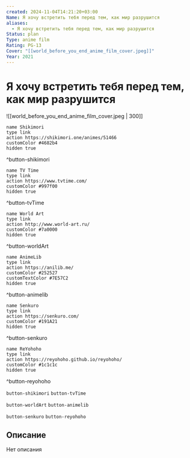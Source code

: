```yaml
---
created: 2024-11-04T14:21:20+03:00
Name: Я хочу встретить тебя перед тем, как мир разрушится
aliases:
  - Я хочу встретить тебя перед тем, как мир разрушится
Status: plan
Type: anime film
Rating: PG-13
Cover: "[[world_before_you_end_anime_film_cover.jpeg]]"
Year: 2021
---
```


# Я хочу встретить тебя перед тем, как мир разрушится

![[world_before_you_end_anime_film_cover.jpeg | 300]]

```button
name Shikimori
type link
action https://shikimori.one/animes/51466
customColor #4682b4
hidden true
```
^button-shikimori

```button
name TV Time
type link
action https://www.tvtime.com/
customColor #997f00
hidden true
```
^button-tvTime

```button
name World Art
type link
action http://www.world-art.ru/
customColor #7a0000
hidden true
```
^button-worldArt

```button
name AnimeLib
type link
action https://anilib.me/
customColor #252527
customTextColor #7E57C2
hidden true
```
^button-animelib

```button
name Senkuro
type link
action https://senkuro.com/
customColor #191A21
hidden true
```
^button-senkuro

```button
name ReYohoho
type link
action https://reyohoho.github.io/reyohoho/
customColor #1c1c1c
hidden true
```
^button-reyohoho

`button-shikimori` `button-tvTime`

`button-worldArt` `button-animelib`

`button-senkuro` `button-reyohoho`

## Описание

Нет описания
